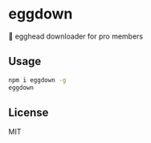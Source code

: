 # eggdown
🥚 egghead downloader for pro members

## Usage
```sh
npm i eggdown -g
eggdown
```

## License
MIT